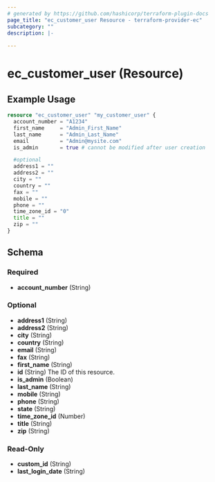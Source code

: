 ```yaml
---
# generated by https://github.com/hashicorp/terraform-plugin-docs
page_title: "ec_customer_user Resource - terraform-provider-ec"
subcategory: ""
description: |-
  
---
```


# ec_customer_user (Resource)



## Example Usage

```terraform
resource "ec_customer_user" "my_customer_user" {
  account_number = "A1234"
  first_name     = "Admin_First_Name"
  last_name      = "Admin_Last_Name"
  email          = "Admin@mysite.com"
  is_admin       = true # cannot be modified after user creation

  #optional
  address1 = ""
  address2 = ""
  city = ""
  country = ""
  fax = ""
  mobile = ""
  phone = ""
  time_zone_id = "0"
  title = ""
  zip = ""
}
```

<!-- schema generated by tfplugindocs -->
## Schema

### Required

- **account_number** (String)

### Optional

- **address1** (String)
- **address2** (String)
- **city** (String)
- **country** (String)
- **email** (String)
- **fax** (String)
- **first_name** (String)
- **id** (String) The ID of this resource.
- **is_admin** (Boolean)
- **last_name** (String)
- **mobile** (String)
- **phone** (String)
- **state** (String)
- **time_zone_id** (Number)
- **title** (String)
- **zip** (String)

### Read-Only

- **custom_id** (String)
- **last_login_date** (String)


